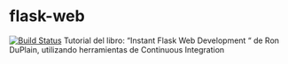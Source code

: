 flask-web
=========
[![Build Status](https://travis-ci.org/juanjoms/flask-web.svg?branch=master)](https://travis-ci.org/juanjoms/flask-web)
Tutorial del libro: “Instant Flask Web Development “ de Ron DuPlain, utilizando herramientas de Continuous Integration

